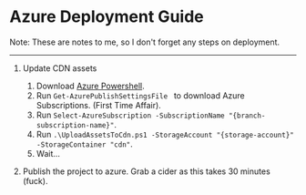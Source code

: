 Azure Deployment Guide
======
Note: These are notes to me, so I don't forget any steps on deployment.


----------


1. Update CDN assets
	1. Download [Azure Powershell](http://go.microsoft.com/?linkid=9811175&clcid=0x409).
	2. Run `Get-AzurePublishSettingsFile ` to download Azure Subscriptions. (First Time Affair).
	3. Run `Select-AzureSubscription -SubscriptionName "{branch-subscription-name}"`.
	4. Run `.\UploadAssetsToCdn.ps1 -StorageAccount "{storage-account}" -StorageContainer "cdn"`.
	5. Wait...

2. Publish the project to azure. Grab a cider as this takes 30 minutes (fuck).